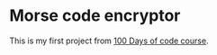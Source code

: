 # <h1>Morse code encryptor</h1>
This is my first project from [100 Days of code course](https://www.udemy.com/course/100-days-of-code/).



